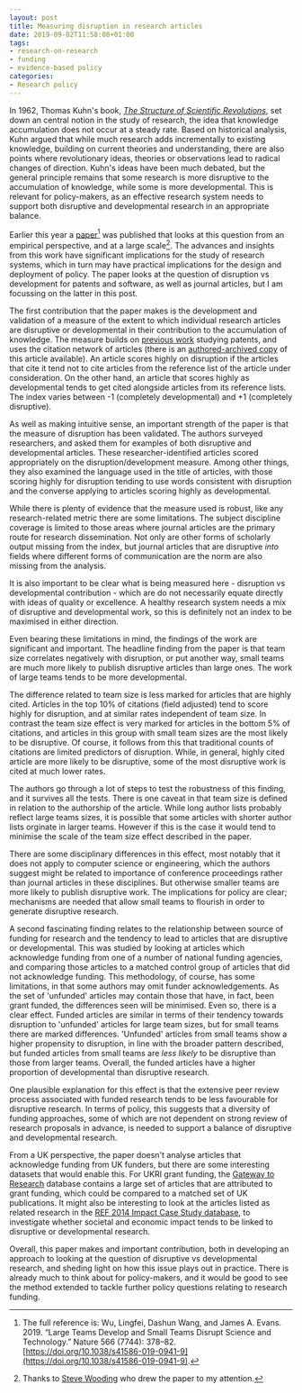 ```yaml
---
layout: post
title: Measuring disruption in research articles
date: 2019-09-02T11:58:08+01:00
tags:
- research-on-research
- funding
- evidence-based policy
categories:
- Research policy
---
```


In 1962, Thomas Kuhn's book, [_The Structure of Scientific Revolutions_](https://en.wikipedia.org/wiki/The_Structure_of_Scientific_Revolutions), set down an central notion in the study of research, the idea that knowledge accumulation does not occur at a steady rate. Based on historical analysis, Kuhn argued that while much research adds incrementally to existing knowledge, building on current theories and understanding, there are also points where revolutionary ideas, theories or observations lead to radical changes of direction. Kuhn's ideas have been much debated, but the general principle remains that some research is more disruptive to the accumulation of knowledge, while some is more developmental. This is relevant for policy-makers, as an effective research system needs to support both disruptive and developmental research in an appropriate balance.

Earlier this year a [paper](https://doi.org/10.1038/s41586-019-0941-9)[^reference] was published that looks at this question from an empirical perspective, and at a large scale[^thanks]. The advances and insights from this work have significant implications for the study of research systems, which in turn may have practical implications for the design and deployment of policy. The paper looks at the question of disruption vs development for patents and software, as well as journal articles, but I am focussing on the latter in this post.

The first contribution that the paper makes is the development and validation of a measure of the extent to which individual research articles are disruptive or developmental in their contribution to the accumulation of knowledge. The measure builds on [previous work](https://doi.org/10.1287/mnsc.2015.2366) studying patents, and uses the citation network of articles (there is an [authored-archived copy](http://russellfunk.org/cdindex/static/funk_ms_2016.pdf) of this article available). An article scores highly on disruption if the articles that cite it tend not to cite articles from the reference list of the article under consideration. On the other hand, an article that scores highly as developmental tends to get cited alongside articles from its reference lists. The index varies between -1 (completely developmental) and +1 (completely disruptive).

As well as making intuitive sense, an important strength of the paper is that the measure of disruption has been validated. The authors surveyed researchers, and asked them for examples of both disruptive and developmental articles. These researcher-identified articles scored appropriately on the disruption/development measure. Among other things, they also examined the language used in the title of articles, with those scoring highly for disruption tending to use words consistent with disruption and the converse applying to articles scoring highly as developmental.

While there is plenty of evidence that the measure used is robust, like any research-related metric there are some limitations. The subject discipline coverage is limited to those areas where journal articles are the primary route for research dissemination. Not only are other forms of scholarly output missing from the index, but journal articles that are disruptive _into_ fields where different forms of communication are the norm are also missing from the analysis.

It is also important to be clear what is being measured here - disruption vs developmental contribution - which are do not necessarily equate directly with ideas of quality or excellence. A healthy research system needs a mix of disruptive and developmental work, so this is definitely not an index to be maximised in either direction.

Even bearing these limitations in mind, the findings of the work are significant and important. The headline finding from the paper is that team size correlates negatively with disruption, or put another way, small teams are much more likely to publish disruptive articles than large ones. The work of large teams tends to be more developmental.

The difference related to team size is less marked for articles that are highly cited. Articles in the top 10% of citations (field adjusted) tend to score highly for disruption, and at similar rates independent of team size. In contrast the team size effect is very marked for articles in the bottom 5% of citations, and articles in this group with small team sizes are the most likely to be disruptive. Of course, it follows from this that traditional counts of citations are limited predictors of disruption. While, in general, highly cited article are more likely to be disruptive, some of the most disruptive work is cited at much lower rates.

The authors go through a lot of steps to test the robustness of this finding, and it survives all the tests. There is one caveat in that team size is defined in relation to the authorship of the article. While long author lists probably  reflect large teams sizes, it is possible that some articles with shorter author lists orginate in larger teams. However if this is the case it would tend to minimise the scale of the team size effect described in the paper.

There are some disciplinary differences in this effect, most notably that it does not apply to computer science or engineering, which the authors suggest might be related to importance of conference proceedings rather than journal articles in these disciplines. But otherwise smaller teams are more likely to publish disruptive work. The implications for policy are clear; mechanisms are needed that allow small teams to flourish in order to generate disruptive research.

A second fascinating finding relates to the relationship between source of funding for research and the tendency to lead to articles that are disruptive or developmental. This was studied by looking at articles which acknowledge funding from one of a number of national funding agencies, and comparing those articles to a matched control group of articles that did not acknowledge funding. This methodology, of course, has some limitations, in that some authors may omit funder acknowledgements. As the set of 'unfunded' articles may contain those that have, in fact, been grant funded, the differences seen will be minimised. Even so, there is a clear effect. Funded articles are similar in terms of their tendency towards disruption to 'unfunded' articles for large team sizes, but for small teams there are marked differences. 'Unfunded' articles from small teams show a higher propensity to disruption, in line with the broader pattern described, but funded articles from small teams are *less likely* to be disruptive than those from larger teams. Overall, the funded articles have a higher proportion of developmental than disruptive research.

One plausible explanation for this effect is that the extensive peer review process associated with funded research tends to be less favourable for disruptive research. In terms of policy, this suggests that a diversity of funding approaches, some of which are not dependent on strong review of research proposals in advance, is needed to support a balance of disruptive and developmental research.

From a UK perspective, the paper doesn't analyse articles that acknowledge funding from UK funders, but there are some interesting datasets that would enable this. For UKRI grant funding, the [Gateway to Research](https://gtr.ukri.org/resources/about.html) database contains a large set of articles that are attributed to grant funding, which could be compared to a matched set of UK publications. It might also be interesting to look at the articles listed as related research in the [REF 2014 Impact Case Study database](https://impact.ref.ac.uk/casestudies/), to investigate whether societal and economic impact tends to be linked to disruptive or developmental research.

Overall, this paper makes and important contribution, both in developing an approach to looking at the question of disruptive vs developmental research, and sheding light on how this issue plays out in practice. There is already much to think about for policy-makers, and it would be good to see the method extended to tackle further policy questions relating to research funding.

[^thanks]: Thanks to [Steve Wooding](http://www.csap.cam.ac.uk/network/steven-wooding/) who drew the paper to my attention.
[^reference]: The full reference is: Wu, Lingfei, Dashun Wang, and James A. Evans. 2019. “Large Teams Develop and Small Teams Disrupt Science and Technology.” Nature 566 (7744): 378–82. [https://doi.org/10.1038/s41586-019-0941-9](https://doi.org/10.1038/s41586-019-0941-9).